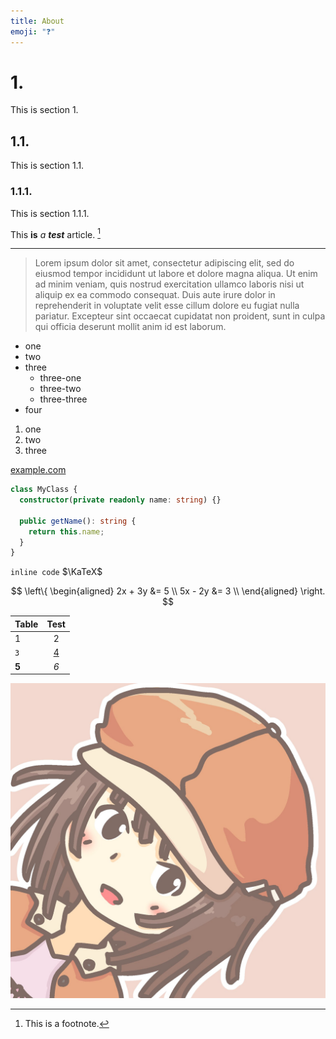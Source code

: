 ```yaml
---
title: About
emoji: "❓"
---
```


# 1.

This is section 1.

## 1.1.

This is section 1.1.

### 1.1.1.

This is section 1.1.1.

This **is** _a_ **_test_** article. [^1]

[^1]: This is a footnote.

---

> Lorem ipsum dolor sit amet, consectetur adipiscing elit, sed do eiusmod tempor incididunt ut labore et dolore magna aliqua. Ut enim ad minim veniam, quis nostrud exercitation ullamco laboris nisi ut aliquip ex ea commodo consequat. Duis aute irure dolor in reprehenderit in voluptate velit esse cillum dolore eu fugiat nulla pariatur. Excepteur sint occaecat cupidatat non proident, sunt in culpa qui officia deserunt mollit anim id est laborum.

- one
- two
- three
  - three-one
  - three-two
  - three-three
- four

1. one
2. two
3. three

[example.com][link]

[link]: https://example.com

```typescript
class MyClass {
  constructor(private readonly name: string) {}

  public getName(): string {
    return this.name;
  }
}
```

`inline code` $\KaTeX$

$$
\left\{
\begin{aligned}
  2x + 3y &= 5 \\
  5x - 2y &= 3 \\
\end{aligned}
\right.
$$

| Table |           Test           |
| :---- | :----------------------: |
| 1     |            2             |
| `3`   | [4](https://example.com) |
| **5** |           _6_            |

![meru](./meru.jpg)

